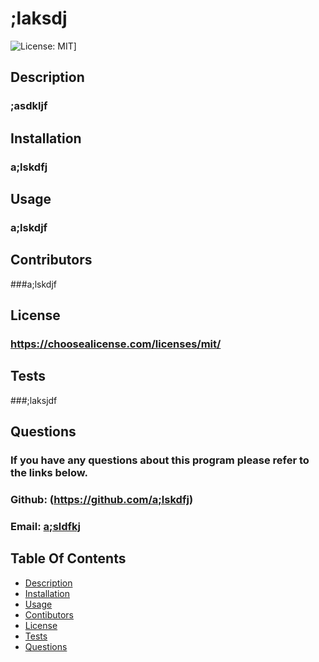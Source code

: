 # ;laksdj
![License: MIT](https://img.shields.io/badge/License-MIT-yellow.svg)] 
## Description
### ;asdkljf

## Installation
### a;lskdfj

## Usage
### a;lskdjf

## Contributors
###a;lskdjf

## License 
### https://choosealicense.com/licenses/mit/

## Tests
###;laksjdf

## Questions
### If you have any questions about this program please refer to the links below.
### Github: (https://github.com/a;lskdfj) 
### Email: [a;sldfkj](mailto:a;sldfkj)

## Table Of Contents
- [Description](#Description)
- [Installation](#Installation)
- [Usage](#Usage)
- [Contibutors](#Contributors)
- [License](#License)
- [Tests](#Tests)
- [Questions](#Questions)
